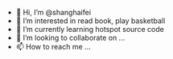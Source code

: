 - 👋 Hi, I’m @shanghaifei
- 👀 I’m interested in read book, play basketball
- 🌱 I’m currently learning hotspot source code
- 💞️ I’m looking to collaborate on ...
- 📫 How to reach me ...

<!---
shanghaifei/shanghaifei is a ✨ special ✨ repository because its `README.md` (this file) appears on your GitHub profile.
You can click the Preview link to take a look at your changes.
--->
